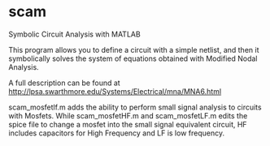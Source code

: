 # scam
Symbolic Circuit Analysis with MATLAB

This program allows you to define a circuit with a simple netlist, and then it symbolically solves the system of equations obtained with Modified Nodal Analysis.

A full description can be found at http://lpsa.swarthmore.edu/Systems/Electrical/mna/MNA6.html

scam_mosfetlf.m  adds the ability to perform small signal analysis to circuits with Mosfets. While scam_mosfetHF.m and scam_mosfetLF.m edits the spice file to change a mosfet into the small signal equivalent circuit, HF includes capacitors for High Frequency and LF is low frequency.
